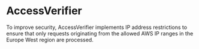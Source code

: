 # AccessVerifier
To improve security, AccessVerifier implements IP address restrictions to ensure that only requests originating from the allowed AWS IP ranges in the Europe West region are processed.
